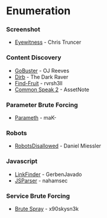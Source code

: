 # Enumeration

### Screenshot
 * [Eyewitness](https://github.com/ChrisTruncer/EyeWitness) - Chris Truncer

### Content Discovery
* [GoBuster](https://github.com/OJ/gobuster) - OJ Reeves
* [Dirb](https://tools.kali.org/web-applications/dirb) - The Dark Raver
* [Find-Fruit](https://github.com/rvrsh3ll/Misc-Powershell-Scripts/blob/master/Find-Fruit.ps1) - rvrsh3ll
* [Common Speak 2](https://github.com/assetnote/commonspeak2) - AssetNote

### Parameter Brute Forcing
* [Parameth](https://github.com/maK-/parameth) - maK-

### Robots
* [RobotsDisallowed](https://github.com/danielmiessler/RobotsDisallowed) - Daniel Miessler

### Javascript

* [LinkFinder](https://github.com/GerbenJavado/LinkFinder) - GerbenJavado
* [JSParser](https://github.com/nahamsec/JSParser) - nahamsec

### Service Brute Forcing

* [Brute Spray](https://github.com/x90skysn3k/brutespray) - x90skysn3k
